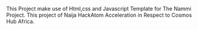  This Project make use of Html,css and Javascript Template for The Nammi Project.
 This project  of Naija HackAtom Acceleration in Respect to Cosmos Hub Africa.
 
